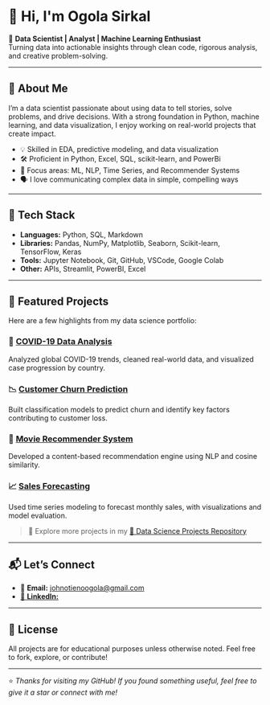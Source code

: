 # 👋 Hi, I'm Ogola Sirkal

🎯 **Data Scientist | Analyst | Machine Learning Enthusiast**  
Turning data into actionable insights through clean code, rigorous analysis, and creative problem-solving.

---

## 🧠 About Me

I’m a data scientist passionate about using data to tell stories, solve problems, and drive decisions. With a strong foundation in Python, machine learning, and data visualization, I enjoy working on real-world projects that create impact.

- 💡 Skilled in EDA, predictive modeling, and data visualization  
- 🛠️ Proficient in Python, Excel, SQL, scikit-learn, and PowerBi  
- 🤖 Focus areas: ML, NLP, Time Series, and Recommender Systems  
- 🗣️ I love communicating complex data in simple, compelling ways

---

## 🔧 Tech Stack

- **Languages:** Python, SQL, Markdown  
- **Libraries:** Pandas, NumPy, Matplotlib, Seaborn, Scikit-learn, TensorFlow, Keras  
- **Tools:** Jupyter Notebook, Git, GitHub, VSCode, Google Colab  
- **Other:** APIs, Streamlit, PowerBI, Excel

---

## 📁 Featured Projects

Here are a few highlights from my data science portfolio:

### 🔬 [COVID-19 Data Analysis](https://github.com/Ogola-Sirkal/DATA-SCIENCE-PROJECTS/tree/main/covid19-analysis)
Analyzed global COVID-19 trends, cleaned real-world data, and visualized case progression by country.

### 📉 [Customer Churn Prediction](https://github.com/Ogola-Sirkal/DATA-SCIENCE-PROJECTS/tree/main/customer-churn)
Built classification models to predict churn and identify key factors contributing to customer loss.

### 🎥 [Movie Recommender System](https://github.com/Ogola-Sirkal/DATA-SCIENCE-PROJECTS/tree/main/movie-recommender)
Developed a content-based recommendation engine using NLP and cosine similarity.

### 📈 [Sales Forecasting](https://github.com/Ogola-Sirkal/DATA-SCIENCE-PROJECTS/tree/main/sales-forecasting)
Used time series modeling to forecast monthly sales, with visualizations and model evaluation.

> 🔗 Explore more projects in my [📂 Data Science Projects Repository](https://github.com/Ogola-Sirkal/DATA-SCIENCE-PROJECTS)

---

## 📬 Let’s Connect

- 📧 **Email:** johnotienoogola@gmail.com  
-  [💼 **LinkedIn:**](https://www.linkedin.com/in/john-ogola-9980b81a4/)  

---

## 📜 License

All projects are for educational purposes unless otherwise noted. Feel free to fork, explore, or contribute!

---

⭐️ *Thanks for visiting my GitHub! If you found something useful, feel free to give it a star or connect with me!*

